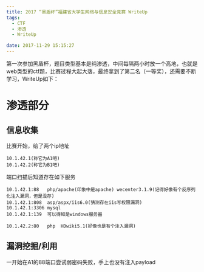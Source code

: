 ```yaml
---
title: 2017 “黑盾杯”福建省大学生网络与信息安全竞赛 WriteUp
tags:
  - CTF
  - 渗透
  - WriteUp

date: 2017-11-29 15:15:27
---
```


第一次参加黑盾杯，题目类型基本是纯渗透，中间每隔两小时放一个高地，也就是web类型的ctf题，比赛过程大起大落，最终拿到了第二名（一等奖），还需要不断学习，WriteUp如下：
<!-- more -->

# 渗透部分
## 信息收集
比赛开始，给了两个ip地址
```
10.1.42.1(称它为A1吧)
10.1.42.2(称它为B1吧)
```
端口扫描后知道存在如下服务
```
10.1.42.1:88   php/apache(印象中是apache) wecenter3.1.9(记得好像有个反序列化注入漏洞，但是没存)
10.1.42.1:808  asp/aspx/iis6.0(猜测存在iis写权限漏洞)
10.1.42.1:3306 mysql
10.1.42.1:139  可以得知是windows服务器

10.1.42.2:80   php  HDwiki5.1(好像也是有个注入漏洞)
```

## 漏洞挖掘/利用
一开始在A1的88端口尝试弱密码失败，手上也没有注入payload